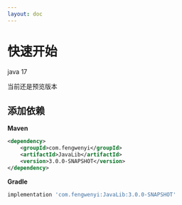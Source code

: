 ```yaml
---
layout: doc
---
```


# 快速开始

java 17

当前还是预览版本

## 添加依赖

**Maven**

```xml
<dependency>
    <groupId>com.fengwenyi</groupId>
    <artifactId>JavaLib</artifactId>
    <version>3.0.0-SNAPSHOT</version>
</dependency>
```

**Gradle**

```groovy
implementation 'com.fengwenyi:JavaLib:3.0.0-SNAPSHOT'
```
